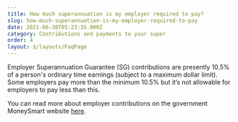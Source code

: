 ```yaml
---
title: How much superannuation is my employer required to pay?
slug: how-much-superannuation-is-my-employer-required-to-pay
date: 2021-06-30T05:23:35.000Z
category: Contributions and payments to your super
order: 4
layout: $/layouts/FaqPage
---
```

Employer Superannuation Guarantee (SG) contributions are presently 10.5% of a person's ordinary time earnings (subject to a maximum dollar limit). Some employers pay more than the minimum 10.5% but it’s not allowable for employers to pay less than this.

You can read more about employer contributions on the government MoneySmart website [here](https://moneysmart.gov.au/grow-your-super/super-contributions).
